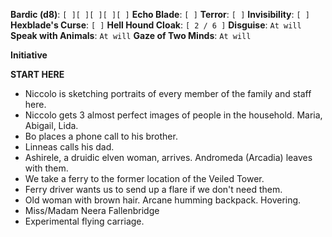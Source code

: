 **Bardic (d8)**: `[ ][ ][ ][ ][ ]`
**Echo Blade**: `[ ]`
**Terror**: `[ ]`
**Invisibility**: `[ ]`
**Hexblade's Curse**: `[ ]`
**Hell Hound Cloak**: `[ 2 / 6 ]`
**Disguise**: `At will`
**Speak with Animals**: `At will`
**Gaze of Two Minds**: `At will`

**Initiative**

**START HERE**
- Niccolo is sketching portraits of every member of the family and staff here.
- Niccolo gets 3 almost perfect images of people in the household. Maria, Abigail, Lida.
- Bo places a phone call to his brother.
- Linneas calls his dad.
- Ashirele, a druidic elven woman, arrives. Andromeda (Arcadia) leaves with them.
- We take a ferry to the former location of the Veiled Tower.
- Ferry driver wants us to send up a flare if we don't need them.
- Old woman with brown hair. Arcane humming backpack. Hovering.
- Miss/Madam Neera Fallenbridge
- Experimental flying carriage.